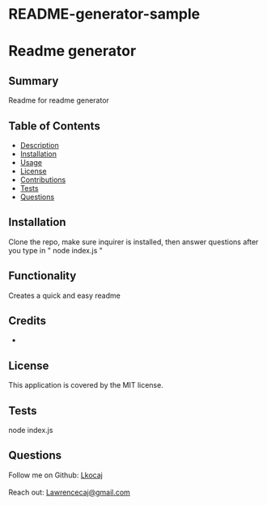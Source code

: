 # README-generator-sample



# Readme generator

## Summary
Readme for readme generator

## Table of Contents
- [Description](#description)
- [Installation](#installation)
- [Usage](#usage)
- [License](#license)
- [Contributions](#contributions)
- [Tests](#tests)
- [Questions](#questions)

## Installation
Clone the repo, make sure inquirer is installed, then answer questions after you type in " node index.js "

## Functionality
Creates a quick and easy readme

## Credits
-
## License
This application is covered by the MIT license. 

## Tests
node index.js
## Questions
Follow me on Github: [Lkocaj](https://github.com/Lkocaj)
<br />
<br />
Reach out: Lawrencecaj@gmail.com
